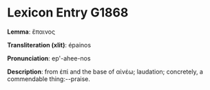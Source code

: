 # Lexicon Entry G1868

**Lemma**: ἔπαινος

**Transliteration (xlit)**: épainos

**Pronunciation**: ep'-ahee-nos

**Description**:
from ἐπί and the base of αἰνέω; laudation; concretely, a commendable thing:--praise.
